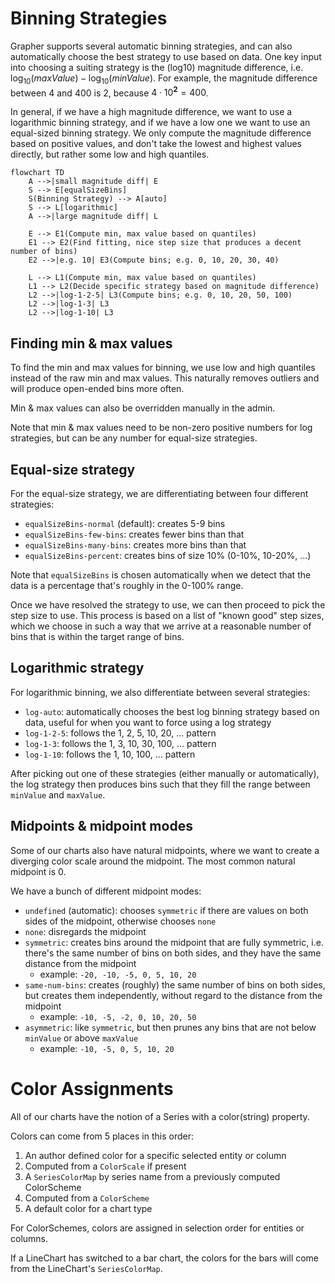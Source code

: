 # Binning Strategies

Grapher supports several automatic binning strategies, and can also automatically choose the best strategy to use based on data.
One key input into choosing a suiting strategy is the (log10) magnitude difference, i.e. $\log_{10}(maxValue) - \log_{10}(minValue)$.
For example, the magnitude difference between 4 and 400 is 2, because $4 \cdot 10^{\mathbf 2} = 400$.

In general, if we have a high magnitude difference, we want to use a logarithmic binning strategy, and if we have a low one we want to use an equal-sized binning strategy.
We only compute the magnitude difference based on positive values, and don't take the lowest and highest values directly, but rather some low and high quantiles.

```mermaid
flowchart TD
    A -->|small magnitude diff| E
    S --> E[equalSizeBins]
    S(Binning Strategy) --> A[auto]
    S --> L[logarithmic]
    A -->|large magnitude diff| L

    E --> E1(Compute min, max value based on quantiles)
    E1 --> E2(Find fitting, nice step size that produces a decent number of bins)
    E2 -->|e.g. 10| E3(Compute bins; e.g. 0, 10, 20, 30, 40)

    L --> L1(Compute min, max value based on quantiles)
    L1 --> L2(Decide specific strategy based on magnitude difference)
    L2 -->|log-1-2-5| L3(Compute bins; e.g. 0, 10, 20, 50, 100)
    L2 -->|log-1-3| L3
    L2 -->|log-1-10| L3
```

## Finding min & max values

To find the min and max values for binning, we use low and high quantiles instead of the raw min and max values.
This naturally removes outliers and will produce open-ended bins more often.

Min & max values can also be overridden manually in the admin.

Note that min & max values need to be non-zero positive numbers for log strategies, but can be any number for equal-size strategies.

## Equal-size strategy

For the equal-size strategy, we are differentiating between four different strategies:

- `equalSizeBins-normal` (default): creates 5-9 bins
- `equalSizeBins-few-bins`: creates fewer bins than that
- `equalSizeBins-many-bins`: creates more bins than that
- `equalSizeBins-percent`: creates bins of size 10% (0-10%, 10-20%, ...)

Note that `equalSizeBins` is chosen automatically when we detect that the data is a percentage that's roughly in the 0-100% range.

Once we have resolved the strategy to use, we can then proceed to pick the step size to use. This process is based on a list of "known good" step sizes, which we choose in such a way that we arrive at a reasonable number of bins that is within the target range of bins.

## Logarithmic strategy

For logarithmic binning, we also differentiate between several strategies:

- `log-auto`: automatically chooses the best log binning strategy based on data, useful for when you want to force using a log strategy
- `log-1-2-5`: follows the 1, 2, 5, 10, 20, ... pattern
- `log-1-3`: follows the 1, 3, 10, 30, 100, ... pattern
- `log-1-10`: follows the 1, 10, 100, ... pattern

After picking out one of these strategies (either manually or automatically), the log strategy then produces bins such that they fill the range between `minValue` and `maxValue`.

## Midpoints & midpoint modes

Some of our charts also have natural midpoints, where we want to create a diverging color scale around the midpoint.
The most common natural midpoint is 0.

We have a bunch of different midpoint modes:

- `undefined` (automatic): chooses `symmetric` if there are values on both sides of the midpoint, otherwise chooses `none`
- `none`: disregards the midpoint
- `symmetric`: creates bins around the midpoint that are fully symmetric, i.e. there's the same number of bins on both sides, and they have the same distance from the midpoint
    - example: `-20, -10, -5, 0, 5, 10, 20`
- `same-num-bins`: creates (roughly) the same number of bins on both sides, but creates them independently, without regard to the distance from the midpoint
    - example: `-10, -5, -2, 0, 10, 20, 50`
- `asymmetric`: like `symmetric`, but then prunes any bins that are not below `minValue` or above `maxValue`
    - example: `-10, -5, 0, 5, 10, 20`

# Color Assignments

All of our charts have the notion of a Series with a color(string) property.

Colors can come from 5 places in this order:

1.  An author defined color for a specific selected entity or column
2.  Computed from a `ColorScale` if present
3.  A `SeriesColorMap` by series name from a previously computed ColorScheme
4.  Computed from a `ColorScheme`
5.  A default color for a chart type

For ColorSchemes, colors are assigned in selection order for entities or columns.

If a LineChart has switched to a bar chart, the colors for the bars will come from the LineChart's `SeriesColorMap`.
